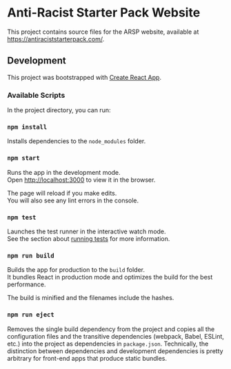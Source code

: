 # Anti-Racist Starter Pack Website

This project contains source files for the ARSP website, available at https://antiraciststarterpack.com/.

## Development

This project was bootstrapped with [Create React App](https://github.com/facebook/create-react-app).

### Available Scripts

In the project directory, you can run:

### `npm install`

Installs dependencies to the `node_modules` folder.

### `npm start`

Runs the app in the development mode.<br />
Open [http://localhost:3000](http://localhost:3000) to view it in the browser.

The page will reload if you make edits.<br />
You will also see any lint errors in the console.

### `npm test`

Launches the test runner in the interactive watch mode.<br />
See the section about [running tests](https://facebook.github.io/create-react-app/docs/running-tests) for more information.

### `npm run build`

Builds the app for production to the `build` folder.<br />
It bundles React in production mode and optimizes the build for the best performance.

The build is minified and the filenames include the hashes.<br />

### `npm run eject`

Removes the single build dependency from the project and copies all the configuration files and the transitive dependencies (webpack, Babel, ESLint, etc.) into the project as dependencies in `package.json`. Technically, the distinction between dependencies and development dependencies is pretty arbitrary for front-end apps that produce static bundles.

